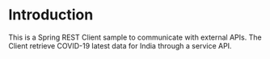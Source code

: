 # Introduction
This is a Spring REST Client sample to communicate with external APIs. The Client retrieve COVID-19 latest data for India through a service API.

